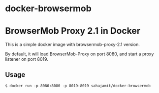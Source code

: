 # docker-browsermob
BrowserMob Proxy 2.1 in Docker
==========================

This is a simple docker image with browsermob-proxy-2.1 version.

By default, it will load BrowserMob-Proxy on port 8080, and start a proxy listener on port 8019.

Usage
-----

    $ docker run -p 8080:8080 -p 8019:8019 sahajamit/docker-browsermob
